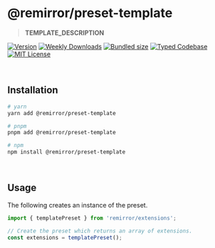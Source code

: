 # @remirror/preset-template

> **TEMPLATE_DESCRIPTION**

[![Version][version]][npm] [![Weekly Downloads][downloads-badge]][npm] [![Bundled size][size-badge]][size] [![Typed Codebase][typescript]](#) [![MIT License][license]](#)

[version]: https://flat.badgen.net/npm/v/@remirror/preset-template
[npm]: https://npmjs.com/package/@remirror/preset-template
[license]: https://flat.badgen.net/badge/license/MIT/purple
[size]: https://bundlephobia.com/result?p=@remirror/preset-template
[size-badge]: https://flat.badgen.net/bundlephobia/minzip/@remirror/preset-template
[typescript]: https://flat.badgen.net/badge/icon/TypeScript?icon=typescript&label
[downloads-badge]: https://badgen.net/npm/dw/@remirror/preset-template/red?icon=npm

<br />

## Installation

```bash
# yarn
yarn add @remirror/preset-template

# pnpm
pnpm add @remirror/preset-template

# npm
npm install @remirror/preset-template
```

<br />

## Usage

The following creates an instance of the preset.

```ts
import { templatePreset } from 'remirror/extensions';

// Create the preset which returns an array of extensions.
const extensions = templatePreset();
```
